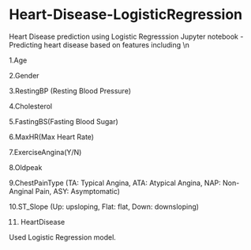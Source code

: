 # Heart-Disease-LogisticRegression
Heart Disease prediction using Logistic Regresssion
Jupyter notebook - Predicting heart disease based on features including \n 

1.Age

2.Gender

3.RestingBP (Resting Blood Pressure)

4.Cholesterol

5.FastingBS(Fasting Blood Sugar)

6.MaxHR(Max Heart Rate)

7.ExerciseAngina(Y/N)

8.Oldpeak

9.ChestPainType (TA: Typical Angina, ATA: Atypical Angina, NAP: Non-Anginal Pain, ASY: Asymptomatic)

10.ST_Slope (Up: upsloping, Flat: flat, Down: downsloping)

11. HeartDisease

Used Logistic Regression model.
